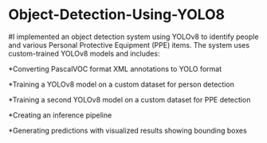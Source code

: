 # Object-Detection-Using-YOLO8

#I implemented an object detection system using YOLOv8 to identify people and various Personal Protective Equipment (PPE) items. The system uses custom-trained
YOLOv8 models and includes:

*Converting PascalVOC format XML annotations to YOLO format


*Training a YOLOv8 model on a custom dataset for person detection


*Training a second YOLOv8 model on a custom dataset for PPE detection


*Creating an inference pipeline


*Generating predictions with visualized results showing bounding boxes
